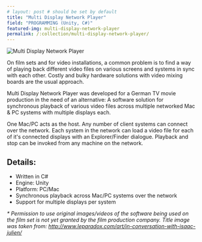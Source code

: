 ```yaml
---
# layout: post # should be set by default
title: "Multi Display Network Player"
field: "PROGRAMMING (Unity, C#)"
featured-img: multi-display-network-player
permalink: /:collection/multi-display-network-player/
---
```


![Multi Display Network Player](/assets/img/portfolio/multi-display-network-player-01.jpg "Screenshot")

On film sets and for video installations, a common problem is to find a way of playing back different video files on various screens and systems in sync with each other. Costly and bulky hardware solutions with video mixing boards are the usual approach.

Multi Display Network Player was developed for a German TV movie production in the need of an alternative:
A software solution for synchronous playback of various video files across multiple networked Mac & PC systems with multiple displays each.

One Mac/PC acts as the host. Any number of client systems can connect over the network. Each system in the network can load a video file for each of it's connected displays with an Explorer/Finder dialogue. Playback and stop can be invoked from any machine on the network.

## Details:
- Written in C#
- Engine: Unity
- Platform: PC/Mac
- Synchronous playback across Mac/PC systems over the network
- Support for multiple displays per system


_* Permission to use original images/videos of the software being used on the film set is not yet granted by the film production company. Title image was taken from: http://www.leparadox.com/art/in-conversation-with-isaac-julien/_
